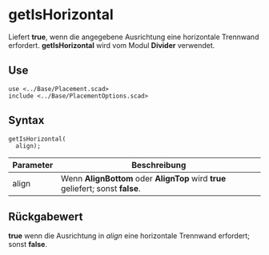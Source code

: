 # getIsHorizontal

Liefert __true__, wenn die angegebene Ausrichtung eine horizontale Trennwand erfordert. __getIsHorizontal__ wird vom Modul __Divider__ verwendet.

## Use
<pre><code>use &lt;../Base/Placement.scad&gt
include <../Base/PlacementOptions.scad></pre></code>

## Syntax
<pre><code>getIsHorizontal(
  align);
</pre></code>

| Parameter | Beschreibung |
| ------ | ------ |
| align | Wenn __AlignBottom__ oder __AlignTop__ wird __true__ geliefert; sonst __false__. |

## Rückgabewert
__true__ wenn die Ausrichtung in *align* eine horizontale Trennwand erfordert; sonst __false__.
